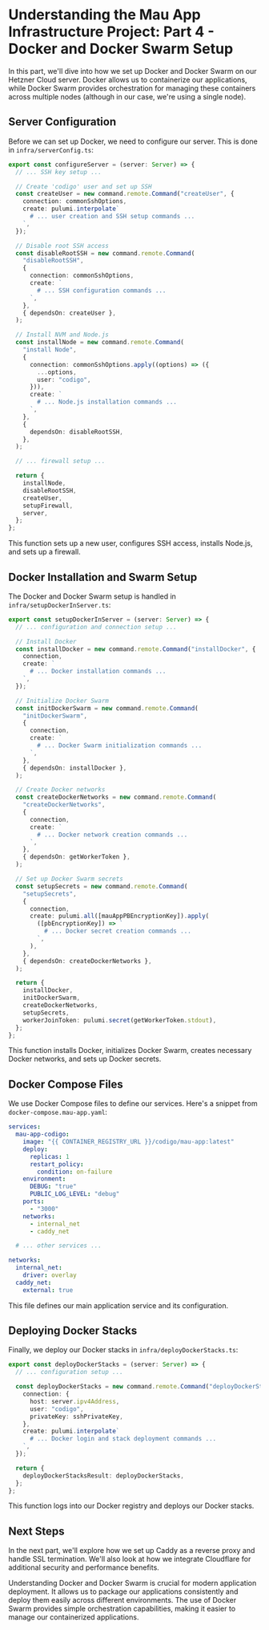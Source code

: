 # Understanding the Mau App Infrastructure Project: Part 4 - Docker and Docker Swarm Setup

In this part, we'll dive into how we set up Docker and Docker Swarm on our Hetzner Cloud server. Docker allows us to containerize our applications, while Docker Swarm provides orchestration for managing these containers across multiple nodes (although in our case, we're using a single node).

## Server Configuration

Before we can set up Docker, we need to configure our server. This is done in `infra/serverConfig.ts`:

```typescript
export const configureServer = (server: Server) => {
  // ... SSH key setup ...

  // Create 'codigo' user and set up SSH
  const createUser = new command.remote.Command("createUser", {
    connection: commonSshOptions,
    create: pulumi.interpolate`
      # ... user creation and SSH setup commands ...
    `,
  });

  // Disable root SSH access
  const disableRootSSH = new command.remote.Command(
    "disableRootSSH",
    {
      connection: commonSshOptions,
      create: `
        # ... SSH configuration commands ...
      `,
    },
    { dependsOn: createUser },
  );

  // Install NVM and Node.js
  const installNode = new command.remote.Command(
    "install Node",
    {
      connection: commonSshOptions.apply((options) => ({
        ...options,
        user: "codigo",
      })),
      create: `
        # ... Node.js installation commands ...
      `,
    },
    {
      dependsOn: disableRootSSH,
    },
  );

  // ... firewall setup ...

  return {
    installNode,
    disableRootSSH,
    createUser,
    setupFirewall,
    server,
  };
};
```

This function sets up a new user, configures SSH access, installs Node.js, and sets up a firewall.

## Docker Installation and Swarm Setup

The Docker and Docker Swarm setup is handled in `infra/setupDockerInServer.ts`:

```typescript
export const setupDockerInServer = (server: Server) => {
  // ... configuration and connection setup ...

  // Install Docker
  const installDocker = new command.remote.Command("installDocker", {
    connection,
    create: `
      # ... Docker installation commands ...
    `,
  });

  // Initialize Docker Swarm
  const initDockerSwarm = new command.remote.Command(
    "initDockerSwarm",
    {
      connection,
      create: `
        # ... Docker Swarm initialization commands ...
      `,
    },
    { dependsOn: installDocker },
  );

  // Create Docker networks
  const createDockerNetworks = new command.remote.Command(
    "createDockerNetworks",
    {
      connection,
      create: `
        # ... Docker network creation commands ...
      `,
    },
    { dependsOn: getWorkerToken },
  );

  // Set up Docker Swarm secrets
  const setupSecrets = new command.remote.Command(
    "setupSecrets",
    {
      connection,
      create: pulumi.all([mauAppPBEncryptionKey]).apply(
        ([pbEncryptionKey]) => `
          # ... Docker secret creation commands ...
        `,
      ),
    },
    { dependsOn: createDockerNetworks },
  );

  return {
    installDocker,
    initDockerSwarm,
    createDockerNetworks,
    setupSecrets,
    workerJoinToken: pulumi.secret(getWorkerToken.stdout),
  };
};
```

This function installs Docker, initializes Docker Swarm, creates necessary Docker networks, and sets up Docker secrets.

## Docker Compose Files

We use Docker Compose files to define our services. Here's a snippet from `docker-compose.mau-app.yaml`:

```yaml
services:
  mau-app-codigo:
    image: "{{ CONTAINER_REGISTRY_URL }}/codigo/mau-app:latest"
    deploy:
      replicas: 1
      restart_policy:
        condition: on-failure
    environment:
      DEBUG: "true"
      PUBLIC_LOG_LEVEL: "debug"
    ports:
      - "3000"
    networks:
      - internal_net
      - caddy_net

  # ... other services ...

networks:
  internal_net:
    driver: overlay
  caddy_net:
    external: true
```

This file defines our main application service and its configuration.

## Deploying Docker Stacks

Finally, we deploy our Docker stacks in `infra/deployDockerStacks.ts`:

```typescript
export const deployDockerStacks = (server: Server) => {
  // ... configuration setup ...

  const deployDockerStacks = new command.remote.Command("deployDockerStacks", {
    connection: {
      host: server.ipv4Address,
      user: "codigo",
      privateKey: sshPrivateKey,
    },
    create: pulumi.interpolate`
      # ... Docker login and stack deployment commands ...
    `,
  });

  return {
    deployDockerStacksResult: deployDockerStacks,
  };
};
```

This function logs into our Docker registry and deploys our Docker stacks.

## Next Steps

In the next part, we'll explore how we set up Caddy as a reverse proxy and handle SSL termination. We'll also look at how we integrate Cloudflare for additional security and performance benefits.

Understanding Docker and Docker Swarm is crucial for modern application deployment. It allows us to package our applications consistently and deploy them easily across different environments. The use of Docker Swarm provides simple orchestration capabilities, making it easier to manage our containerized applications.
